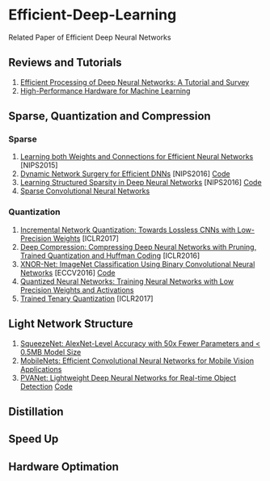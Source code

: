 # Efficient-Deep-Learning
Related Paper of Efficient Deep Neural Networks

## Reviews and Tutorials
1. [Efficient Processing of Deep Neural Networks: A Tutorial and Survey](https://arxiv.org/abs/1703.09039)
2. [High-Performance Hardware for Machine Learning](https://media.nips.cc/Conferences/2015/tutorialslides/Dally-NIPS-Tutorial-2015.pdf)

## Sparse, Quantization and Compression

### Sparse
1. [Learning both Weights and Connections for Efficient Neural Networks](https://arxiv.org/abs/1506.02626) [NIPS2015]
2. [Dynamic Network Surgery for Efficient DNNs](https://arxiv.org/abs/1608.04493) [NIPS2016]  [Code](https://github.com/yiwenguo/Dynamic-Network-Surgery)
3. [Learning Structured Sparsity in Deep Neural Networks](https://arxiv.org/abs/1608.03665) [NIPS2016]  [Code](https://github.com/wenwei202/caffe/tree/scnn)
4. [Sparse Convolutional Neural Networks](http://www.cv-foundation.org/openaccess/content_cvpr_2015/papers/Liu_Sparse_Convolutional_Neural_2015_CVPR_paper.pdf)

### Quantization
1. [Incremental Network Quantization: Towards Lossless CNNs with Low-Precision Weights](https://arxiv.org/abs/1702.03044) [ICLR2017]
2. [Deep Compression: Compressing Deep Neural Networks with Pruning, Trained Quantization and Huffman Coding](https://arxiv.org/pdf/1510.00149v5.pdf) [ICLR2016]
3. [XNOR-Net: ImageNet Classification Using Binary Convolutional Neural Networks](https://arxiv.org/abs/1603.05279) [ECCV2016]  [Code](https://github.com/allenai/XNOR-Net)
4. [Quantized Neural Networks: Training Neural Networks with Low Precision Weights and Activations](https://www.arxiv.org/abs/1609.07061)
5. [Trained Tenary Quantization]() [ICLR2017]

## Light Network Structure
1. [SqueezeNet: AlexNet-Level Accuracy with 50x Fewer Parameters and < 0.5MB Model Size](https://arxiv.org/pdf/1602.07360v3.pdf)
2. [MobileNets: Efficient Convolutional Neural Networks for Mobile Vision Applications](https://arxiv.org/abs/1704.04861v1)
3. [PVANet: Lightweight Deep Neural Networks for Real-time Object Detection](https://github.com/sanghoon/pva-faster-rcnn) [Code](https://arxiv.org/abs/1611.08588)

## Distillation

## Speed Up

## Hardware Optimation
